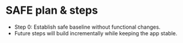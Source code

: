# SAFE plan & steps

- Step 0: Establish safe baseline without functional changes.
- Future steps will build incrementally while keeping the app stable.
